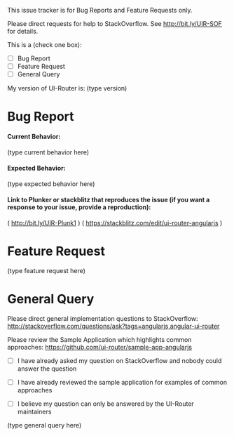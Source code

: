 This issue tracker is for Bug Reports and Feature Requests only.

Please direct requests for help to StackOverflow.
See http://bit.ly/UIR-SOF for details.

This is a (check one box):

- [ ] Bug Report
- [ ] Feature Request
- [ ] General Query 

My version of UI-Router is: (type version)



# Bug Report

#### Current Behavior:

(type current behavior here)

#### Expected Behavior:

(type expected behavior here)

#### Link to Plunker or stackblitz that reproduces the issue (if you want a response to your issue, provide a reproduction):

( http://bit.ly/UIR-Plunk1 )
( https://stackblitz.com/edit/ui-router-angularjs )




# Feature Request

(type feature request here)




# General Query

Please direct general implementation questions to StackOverflow: 
http://stackoverflow.com/questions/ask?tags=angularjs,angular-ui-router

Please review the Sample Application which highlights common approaches:
https://github.com/ui-router/sample-app-angularjs

- [ ] I have already asked my question on StackOverflow and nobody could answer the question

- [ ] I have already reviewed the sample application for examples of common approaches

- [ ] I believe my question can only be answered by the UI-Router maintainers


(type general query here)
